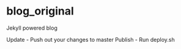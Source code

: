 blog_original
===================

Jekyll powered blog

Update - Push out your changes to master
Publish - Run deploy.sh
